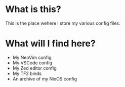 # What is this?

This is the place wehere I store my various config files.

# What will I find here?

- My NeoVim config
- My VSCode config
- My Zed editor config
- My TF2 binds
- An archive of my NixOS config
